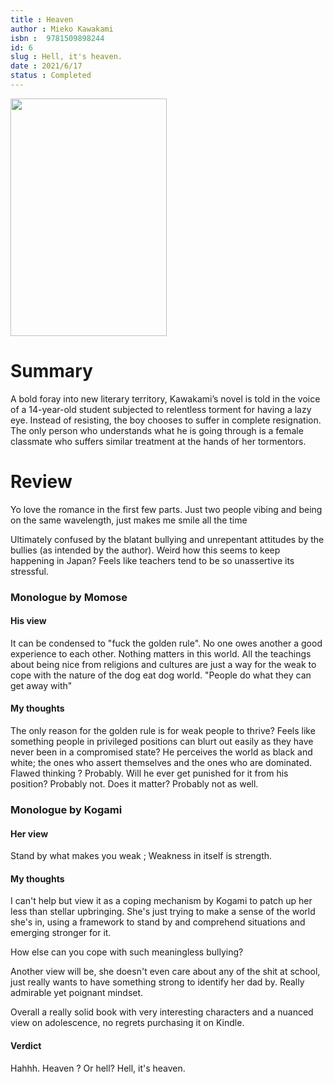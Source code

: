 ```yaml
---
title : Heaven
author : Mieko Kawakami
isbn : 	9781509898244
id: 6
slug : Hell, it's heaven. 
date : 2021/6/17
status : Completed 
---
```


<img src="https://www.europaeditions.com/spool/cover_9781609456214__id1938_w600_t1614267714__1x.jpg" height=380px width=250px> 


# Summary  

A bold foray into new literary territory, Kawakami’s novel is told in the voice of a 14-year-old student subjected to relentless torment for having a lazy eye. Instead of resisting, the boy chooses to suffer in complete resignation. The only person who understands what he is going through is a female classmate who suffers similar treatment at the hands of her tormentors.

# Review 

Yo love the romance in the first few parts. Just two people vibing and being on the same wavelength, just makes me smile all the time

Ultimately confused by the blatant bullying and unrepentant attitudes by the bullies (as intended by the author). Weird how this seems to keep happening in Japan? Feels like teachers tend to be so unassertive its stressful.

### Monologue by Momose
#### His view 

It can be condensed to "fuck the golden rule". No one owes another a good experience to each other. Nothing matters in this world. All the teachings about being nice from religions and cultures are just a way for the weak to cope with the nature of the dog eat dog world. "People do what they can get away with"

#### My thoughts

The only reason for the golden rule is for weak people to thrive? Feels like something people in privileged positions can blurt out easily as they have never been in a compromised state? He perceives the world as black and white; the ones who assert themselves and the ones who are dominated. Flawed thinking ? Probably. Will he ever get punished for it from his position? Probably not. Does it matter? Probably not as well.

### Monologue by Kogami

#### Her view 

Stand by what makes you weak ; Weakness in itself is strength. 

#### My thoughts 

I can't help but view it as a coping mechanism by Kogami to patch up her less than stellar upbringing. She's just trying to make a sense of the world she's in, using a framework to stand by and comprehend situations and emerging stronger for it.

How else can you cope with such meaningless bullying?

Another view will be, she doesn't even care about any of the shit at school, just really wants to have something strong to identify her dad by. Really admirable yet poignant mindset.

Overall a really solid book with very interesting characters and a nuanced view on adolescence, no regrets purchasing it on Kindle.

#### Verdict

Hahhh. Heaven ? Or hell? Hell, it's heaven.
